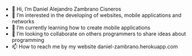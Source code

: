 - 👋 Hi, I’m Daniel Alejandro Zambrano Cisneros
- 👀 I’m interested in the developing of websites, mobile applications and networks
- 🌱 I’m currently learning how to create mobile applications
- 💞️ I’m looking to collaborate on others programmers to share ideas about programming
- 📫 How to reach me by my website daniel-zambrano.herokuapp.com

<!---
tabcode/tabcode is a ✨ special ✨ repository because its `README.md` (this file) appears on your GitHub profile.
You can click the Preview link to take a look at your changes.
--->
